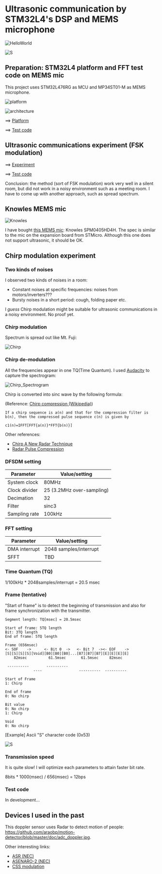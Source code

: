 # Ultrasonic communication by STM32L4's DSP and MEMS microphone

![HelloWorld](./doc/HelloWorld_Spectrogram.jpg)

![S](./doc/Chirp_Spectrogram_S.jpg)

## Preparation: STM32L4 platform and FFT test code on MEMS mic

This project uses STM32L476RG as MCU and MP34ST01-M as MEMS microphone.

![platform](./doc/MEMSMIC_expansion_board.jpg)

![architecture](https://docs.google.com/drawings/d/e/2PACX-1vR1KKp2QeL_SmrnUsTl5zcwddQToPJmnSBHFnxiw78y3_3mjA7EzNl2iNcUA5aOW_jRAQapTNji-eJ7/pub?w=2268&h=567)

==> [Platform](PLATFORM.md)

==> [Test code](./basic)

## Ultrasonic communications experiment (FSK modulation)

==> [Experiment](EXPERIMENT.md)

==> [Test code](./ultracom)

Conclusion: the method (sort of FSK modulation) work very well in a silent room, but did not work in a noisy environment such as a meeting room. I have to come up with another approach, such as spread spectrum.

## Knowles MEMS mic

![Knowles](./doc/Knowles.jpg)

I have bought [this MEMS mic](http://akizukidenshi.com/catalog/g/gM-05577/): Knowles SPM0405HD4H. The spec is similar to the mic on the expansion board from STMicro. Although this one does not support ultrasonic, it should be OK.

## Chirp modulation experiment

### Two kinds of noises

I observed two kinds of noises in a room:

- Constant noises at specific frequencies: noises from motors/inverters???
- Bursty noises in a short period: cough, folding paper etc.

I _guess_ Chirp modulation might be suitable for ultrasonic communications in a noisy environment. No proof yet.

### Chirp modulation

Spectrum is spread out like Mt. Fuji:

![Chirp](./doc/Chirp.jpg)

### Chirp de-modulation

All the frequencies appear in one TQ(Time Quantum). I used [Audacity](https://www.audacityteam.org/) to capture the spectrogram:

![Chirp_Spectrogram](./doc/Chirp_Spectrogram.jpg)

Chirp is converted into sinc wave by the following formula:

(Reference: [Chirp compression (Wikipedia)](https://en.wikipedia.org/wiki/Chirp_compression))

```
If a chirp sequence is a(n) and that for the compression filter is b(n), then the compressed pulse sequence c(n) is given by

c1(n)=IFFT[FFT{a(n)}*FFT{b(n)}]
```

Other references:
- [Chirp A New Radar Technique](http://www.rfcafe.com/references/electronics-world/chirp-new-radar-technique-january-1965-electronics-world.htm)
- [Radar Pulse Compression](https://www.ittc.ku.edu/workshops/Summer2004Lectures/Radar_Pulse_Compression.pdf)

### DFSDM setting

|Parameter    |Value/setting|
|-------------|-----|
|System clock |80MHz|
|Clock divider|25 (3.2MHz over-sampling)|
|Decimation   |32   |
|Filter       |sinc3|
|Sampling rate|100kHz|

### FFT setting

|Parameter    |Value/setting|
|-------------|-----|
|DMA interrupt|2048 samples/interrupt|
|SFFT         | TBD |

### Time Quantum (TQ)

1/100kHz * 2048samples/interrupt = 20.5 msec

### Frame (tentative)

"Start of frame" is to detect the beginning of transmission and also for frame synchronization with the transmitter.

```
Segment length: TQ[msec] = 20.5msec

Start of frame: 5TQ length
Bit: 3TQ length
End of frame: 5TQ length

Frame (656msec)
<- SOF    ->      <- Bit 0  ->   <- Bit 7  -><- EOF    ->
[S][S][S][S][Void][B0][B0][B0]...[B7][B7][B7][E][E][E][E]
    82msec          61.5msec       61.5msec     82msec

 ----------        ----------                 
             ----                 ----------  ----------
                            
Start of Frame
1: Chirp

End of frame
0: No chirp

Bit value
0: No chirp
1: Chirp

Void
0: No chirp
```

[Example] Ascii "S" character code (0x53)

![S](./doc/Chirp_Spectrogram_S.jpg)

### Transmission speed

It is quite slow! I will optimize each parameters to attain faster bit rate.

8bits * 1000(msec) / 656(msec) = 12bps

### Test code

In development...

## Devices I used in the past

This doppler sensor uses Radar to detect motion of people: https://github.com/araobp/motion-detector/blob/master/doc/adc_doppler.jpg.

Other interesting links:
- [ASR (NEC)](http://www.radartutorial.eu/19.kartei/03.atc/karte050.en.html)
- [ASENARO-2 (NEC)](https://www.nec.com/en/global/solutions/space/satellite_systems/nextar.html)
- [CSS modulation](https://home.zhaw.ch/~rumc/wcom2/unterlagen/wcom2chap3CSS.pdf)
